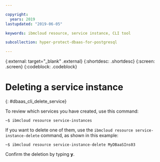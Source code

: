 ```yaml
---

copyright:
  years: 2019
lastupdated: "2019-06-05"

keywords: ibmcloud resource, service instance, CLI tool

subcollection: hyper-protect-dbaas-for-postgresql

---
```


{:external: target="_blank" .external}
{:shortdesc: .shortdesc}
{:screen: .screen}
{:codeblock: .codeblock}


# Deleting a service instance
{: #dbaas_cli_delete_service}

To review which services you have created, use this command:

<pre><code class="hljs">~$ ibmcloud resource service-instances
</code></pre>

If you want to delete one of them, use the `ibmcloud resource service-instance-delete` command, as shown in this example:

<pre><code class="hljs">~$ ibmcloud resource service-instance-delete MyDBaaSIns03
</code></pre>

Confirm the deletion by typing **y**.
